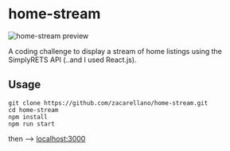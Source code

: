 # home-stream

![home-stream preview](https://zac.codes/img/other/home-stream_preview.png)

A coding challenge to display a stream of home listings using the SimplyRETS API (..and I used React.js).

## Usage
```
git clone https://github.com/zacarellano/home-stream.git
cd home-stream
npm install
npm run start
```

then --> [localhost:3000](http://localhost:3000)
